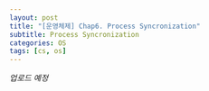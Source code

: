 ```yaml
---
layout: post
title: "[운영체제] Chap6. Process Syncronization"
subtitle: Process Syncronization
categories: OS
tags: [cs, os]
---
```


*업로드 예정*